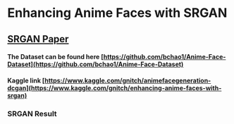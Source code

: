 # Enhancing Anime Faces with SRGAN
## [SRGAN Paper](https://arxiv.org/pdf/1609.04802.pdf)
#### The Dataset can be found here [https://github.com/bchao1/Anime-Face-Dataset](https://github.com/bchao1/Anime-Face-Dataset)
#### Kaggle link [https://www.kaggle.com/gnitch/animefacegeneration-dcgan](https://www.kaggle.com/gnitch/enhancing-anime-faces-with-srgan)
### SRGAN Result
